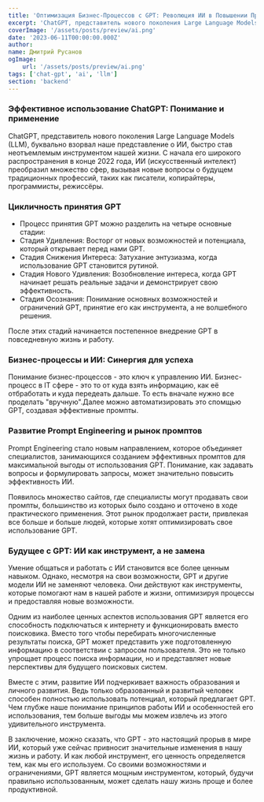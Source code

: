 ```yaml
---
title: 'Оптимизация Бизнес-Процессов с GPT: Революция ИИ в Повышении Производительности'
excerpt: 'ChatGPT, представитель нового поколения Large Language Models (LLM), буквально взорвал наше представление о ИИ, быстро став неотъемлемым инструментом нашей жизни'
coverImage: '/assets/posts/preview/ai.png'
date: '2023-06-11T00:00:00.000Z'
author:
name: Дмитрий Русанов
ogImage:
    url: '/assets/posts/preview/ai.png'
tags: ['chat-gpt', 'ai', 'llm']
section: 'backend'
---
```


### Эффективное использование ChatGPT: Понимание и применение

ChatGPT, представитель нового поколения Large Language Models (LLM), буквально взорвал наше представление о ИИ, быстро став неотъемлемым инструментом нашей жизни. С начала его широкого распространения в конце 2022 года, ИИ (искусственный интелект) преобразил множество сфер, вызывая новые вопросы о будущем традиционных профессий, таких как писатели, копирайтеры, программисты, режиссёры.

### Цикличность принятия GPT

-  Процесс принятия GPT можно разделить на четыре основные стадии:
- Стадия Удивления: Восторг от новых возможностей и потенциала, который открывает перед нами GPT.
- Стадия Снижения Интереса: Затухание энтузиазма, когда использование GPT становится рутиной.
- Стадия Нового Удивления: Возобновление интереса, когда GPT начинает решать реальные задачи и демонстрирует свою эффективность.
- Стадия Осознания: Понимание основных возможностей и ограничений GPT, принятие его как инструмента, а не волшебного решения.

После этих стадий начинается постепенное внедрение GPT в повседневную жизнь и работу.

### Бизнес-процессы и ИИ: Синергия для успеха
Понимание бизнес-процессов - это ключ к управлению ИИ. Бизнес-процесс в IT сфере - это то от куда взять информацию, как её отбработать и куда передеать дальше. То есть вначале нужно все проделать "вручную".Далее можно автоматизировать это спомщью GPT, создавая эффективные промпты.

### Развитие Prompt Engineering и рынок промптов
Prompt Engineering стало новым направлением, которое объединяет специалистов, занимающихся созданием эффективных промптов для максимальной выгоды от использования GPT. Понимание, как задавать вопросы и формулировать запросы, может значительно повысить эффективность ИИ.

Появилось множество сайтов, где специалисты могут продавать свои промпты, большинство из которых было создано и отточено в ходе практического применения. Этот рынок продолжает расти, привлекая все больше и больше людей, которые хотят оптимизировать свое использование GPT.

### Будущее с GPT: ИИ как инструмент, а не замена
Умение общаться и работать с ИИ становится все более ценным навыком. Однако, несмотря на свои возможности, GPT и другие модели ИИ не заменяют человека. Они действуют как инструменты, которые помогают нам в нашей работе и жизни, оптимизируя процессы и предоставляя новые возможности.

Одним из наиболее ценных аспектов использования GPT является его способность подключаться к интернету и функционировать вместо поисковика. Вместо того чтобы перебирать многочисленные результаты поиска, GPT может представить уже подготовленную информацию в соответствии с запросом пользователя. Это не только упрощает процесс поиска информации, но и представляет новые перспективы для будущего поисковых систем.

Вместе с этим, развитие ИИ подчеркивает важность образования и личного развития. Ведь только образованный и развитый человек способен полностью использовать потенциал, который предлагает GPT. Чем глубже наше понимание принципов работы ИИ и особенностей его использования, тем больше выгоды мы можем извлечь из этого удивительного инструмента.

В заключение, можно сказать, что GPT - это настоящий прорыв в мире ИИ, который уже сейчас привносит значительные изменения в нашу жизнь и работу. И как любой инструмент, его ценность определяется тем, как мы его используем. Со своими возможностями и ограничениями, GPT является мощным инструментом, который, будучи правильно использованным, может сделать нашу жизнь проще и более продуктивной.